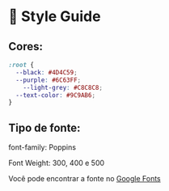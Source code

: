 # 🎨 Style Guide

## **Cores:**

```css
:root {
  --black: #4D4C59;
  --purple: #6C63FF;
	--light-grey: #C8C8C8;
  --text-color: #9C9AB6;
}
```

## **Tipo de fonte:**

font-family: Poppins 

Font Weight: 300, 400 e 500

Você pode encontrar a fonte no [Google Fonts](https://fonts.google.com/)